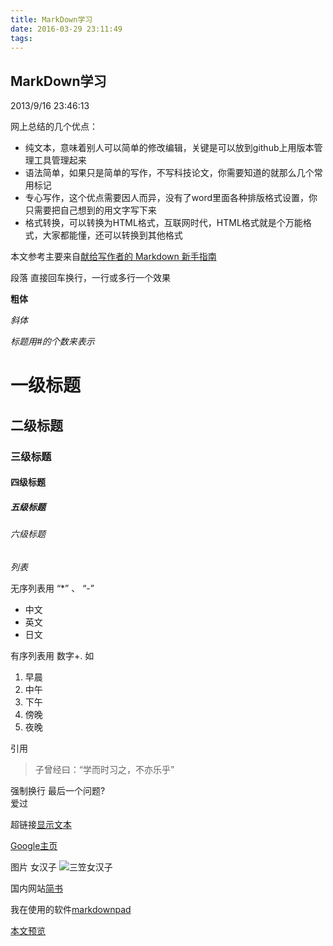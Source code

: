 ```yaml
---
title: MarkDown学习
date: 2016-03-29 23:11:49
tags:
---
```


## MarkDown学习 
2013/9/16 23:46:13 

网上总结的几个优点：

* 纯文本，意味着别人可以简单的修改编辑，关键是可以放到github上用版本管理工具管理起来
* 语法简单，如果只是简单的写作，不写科技论文，你需要知道的就那么几个常用标记
* 专心写作，这个优点需要因人而异，没有了word里面各种排版格式设置，你只需要把自己想到的用文字写下来
* 格式转换，可以转换为HTML格式，互联网时代，HTML格式就是个万能格式，大家都能懂，还可以转换到其他格式

本文参考主要来自[献给写作者的 Markdown 新手指南](http://jianshu.io/p/q81RER "献给写作者的 Markdown 新手指南")

段落 直接回车换行，一行或多行一个效果

**粗体**

*斜体*

_标题用#的个数来表示_
# 一级标题
## 二级标题
### 三级标题
#### 四级标题
##### 五级标题
###### 六级标题

_列表_

无序列表用 “*” 、 “-”

* 中文
* 英文
* 日文

有序列表用 数字+.  如

1. 早晨
2. 中午
3. 下午
4. 傍晚
5. 夜晚

引用
>子曾经曰：“学而时习之，不亦乐乎”

强制换行
最后一个问题?<br>爱过

超链接[显示文本](链接地址)

[Google主页](http://www.google.com)

图片
女汉子
![三笠女汉子](http://img4.duitang.com/uploads/item/201306/03/20130603151306_2rRmB.thumb.600_0.jpeg)

国内网站[简书][1]

[1]: (http://jianshu.io/)

我在使用的软件[markdownpad](http://www.markdownpad.com/ "markdownpad")

[本文预览](http://jianshu.io/p/txFRad)
